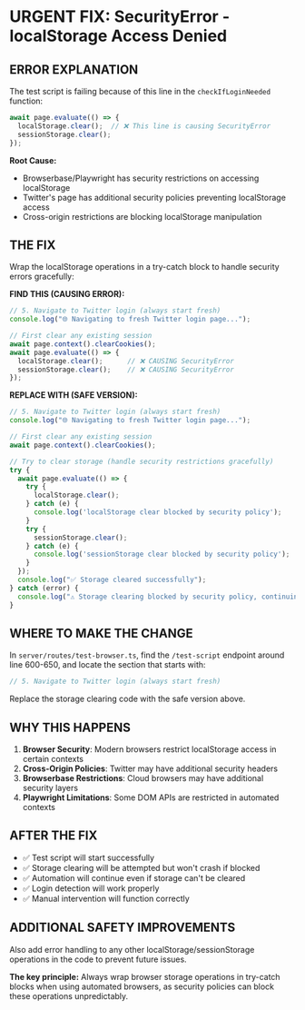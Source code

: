 # URGENT FIX: SecurityError - localStorage Access Denied

## ERROR EXPLANATION
The test script is failing because of this line in the `checkIfLoginNeeded` function:

```javascript
await page.evaluate(() => {
  localStorage.clear();  // ❌ This line is causing SecurityError
  sessionStorage.clear();
});
```

**Root Cause:**
- Browserbase/Playwright has security restrictions on accessing localStorage
- Twitter's page has additional security policies preventing localStorage access
- Cross-origin restrictions are blocking localStorage manipulation

## THE FIX
Wrap the localStorage operations in a try-catch block to handle security errors gracefully:

**FIND THIS (CAUSING ERROR):**
```javascript
// 5. Navigate to Twitter login (always start fresh)
console.log("🌐 Navigating to fresh Twitter login page...");

// First clear any existing session
await page.context().clearCookies();
await page.evaluate(() => {
  localStorage.clear();      // ❌ CAUSING SecurityError
  sessionStorage.clear();    // ❌ CAUSING SecurityError
});
```

**REPLACE WITH (SAFE VERSION):**
```javascript
// 5. Navigate to Twitter login (always start fresh)
console.log("🌐 Navigating to fresh Twitter login page...");

// First clear any existing session
await page.context().clearCookies();

// Try to clear storage (handle security restrictions gracefully)
try {
  await page.evaluate(() => {
    try {
      localStorage.clear();
    } catch (e) {
      console.log('localStorage clear blocked by security policy');
    }
    try {
      sessionStorage.clear();
    } catch (e) {
      console.log('sessionStorage clear blocked by security policy');
    }
  });
  console.log("✅ Storage cleared successfully");
} catch (error) {
  console.log("⚠️ Storage clearing blocked by security policy, continuing anyway...");
}
```

## WHERE TO MAKE THE CHANGE
In `server/routes/test-browser.ts`, find the `/test-script` endpoint around line 600-650, and locate the section that starts with:

```javascript
// 5. Navigate to Twitter login (always start fresh)
```

Replace the storage clearing code with the safe version above.

## WHY THIS HAPPENS
1. **Browser Security**: Modern browsers restrict localStorage access in certain contexts
2. **Cross-Origin Policies**: Twitter may have additional security headers
3. **Browserbase Restrictions**: Cloud browsers may have additional security layers
4. **Playwright Limitations**: Some DOM APIs are restricted in automated contexts

## AFTER THE FIX
- ✅ Test script will start successfully
- ✅ Storage clearing will be attempted but won't crash if blocked
- ✅ Automation will continue even if storage can't be cleared
- ✅ Login detection will work properly
- ✅ Manual intervention will function correctly

## ADDITIONAL SAFETY IMPROVEMENTS
Also add error handling to any other localStorage/sessionStorage operations in the code to prevent future issues.

**The key principle:** Always wrap browser storage operations in try-catch blocks when using automated browsers, as security policies can block these operations unpredictably.